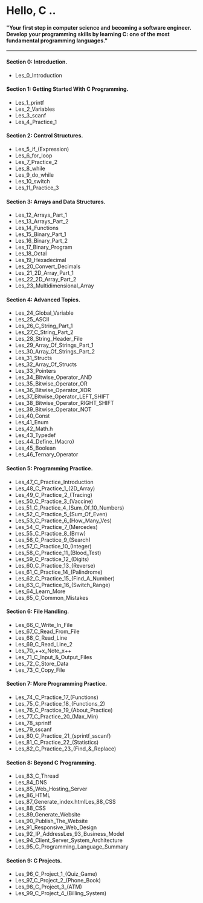 # Hello, C ..

#### "Your first step in computer science and becoming a software engineer. Develop your programming skills by learning C: one of the most fundamental programming languages."

---

#### Section 0: Introduction.

* Les_0_Introduction

#### Section 1: Getting Started With C Programming.

* Les_1_printf  
* Les_2_Variables  
* Les_3_scanf  
* Les_4_Practice_1

#### Section 2: Control Structures.

* Les_5_if_(Expression)  
* Les_6_for_loop  
* Les_7_Practice_2  
* Les_8_while  
* Les_9_do_while  
* Les_10_switch  
* Les_11_Practice_3  

#### Section 3: Arrays and Data Structures.

* Les_12_Arrays_Part_1  
* Les_13_Arrays_Part_2  
* Les_14_Functions  
* Les_15_Binary_Part_1  
* Les_16_Binary_Part_2  
* Les_17_Binary_Program  
* Les_18_Octal  
* Les_19_Hexadecimal  
* Les_20_Convert_Decimals  
* Les_21_2D_Array_Part_1  
* Les_22_2D_Array_Part_2  
* Les_23_Multidimensional_Array  

#### Section 4: Advanced Topics.

* Les_24_Global_Variable  
* Les_25_ASCII  
* Les_26_C_String_Part_1  
* Les_27_C_String_Part_2  
* Les_28_String_Header_File  
* Les_29_Array_Of_Strings_Part_1  
* Les_30_Array_Of_Strings_Part_2  
* Les_31_Structs  
* Les_32_Array_Of_Structs  
* Les_33_Pointers  
* Les_34_Bitwise_Operator_AND  
* Les_35_Bitwise_Operator_OR  
* Les_36_Bitwise_Operator_XOR  
* Les_37_Bitwise_Operator_LEFT_SHIFT  
* Les_38_Bitwise_Operator_RIGHT_SHIFT  
* Les_39_Bitwise_Operator_NOT  
* Les_40_Const  
* Les_41_Enum  
* Les_42_Math.h  
* Les_43_Typedef  
* Les_44_Define_(Macro)  
* Les_45_Boolean  
* Les_46_Ternary_Operator  

#### Section 5: Programming Practice.

* Les_47_C_Practice_Introduction  
* Les_48_C_Practice_1_(2D_Array)  
* Les_49_C_Practice_2_(Tracing)  
* Les_50_C_Practice_3_(Vaccine)  
* Les_51_C_Practice_4_(Sum_Of_10_Numbers)  
* Les_52_C_Practice_5_(Sum_Of_Even)  
* Les_53_C_Practice_6_(How_Many_Ves)  
* Les_54_C_Practice_7_(Mercedes)  
* Les_55_C_Practice_8_(Bmw)  
* Les_56_C_Practice_9_(Search)  
* Les_57_C_Practice_10_(Integer)  
* Les_58_C_Practice_11_(Blood_Test)  
* Les_59_C_Practice_12_(Digits)  
* Les_60_C_Practice_13_(Reverse)  
* Les_61_C_Practice_14_(Palindrome)  
* Les_62_C_Practice_15_(Find_A_Number)  
* Les_63_C_Practice_16_(Switch_Range)  
* Les_64_Learn_More  
* Les_65_C_Common_Mistakes  

#### Section 6: File Handling.

* Les_66_C_Write_In_File  
* Les_67_C_Read_From_File  
* Les_68_C_Read_Line  
* Les_69_C_Read_Line_2  
* Les_70_++x_Note_x++  
* Les_71_C_Input_&_Output_Files  
* Les_72_C_Store_Data  
* Les_73_C_Copy_File  

#### Section 7: More Programming Practice.

* Les_74_C_Practice_17_(Functions)  
* Les_75_C_Practice_18_(Functions_2)  
* Les_76_C_Practice_19_(About_Practice)  
* Les_77_C_Practice_20_(Max_Min)  
* Les_78_sprintf  
* Les_79_sscanf  
* Les_80_C_Practice_21_(sprintf_sscanf)  
* Les_81_C_Practice_22_(Statistics)  
* Les_82_C_Practice_23_(Find_&_Replace)  

#### Section 8: Beyond C Programming.

* Les_83_C_Thread  
* Les_84_DNS  
* Les_85_Web_Hosting_Server  
* Les_86_HTML  
* Les_87_Generate_index.htmlLes_88_CSS  
* Les_88_CSS  
* Les_89_Generate_Website  
* Les_90_Publish_The_Website  
* Les_91_Responsive_Web_Design  
* Les_92_IP_AddressLes_93_Business_Model  
* Les_94_Client_Server_System_Architecture  
* Les_95_C_Programming_Language_Summary  

#### Section 9: C Projects.

* Les_96_C_Project_1_(Quiz_Game)  
* Les_97_C_Project_2_(Phone_Book)  
* Les_98_C_Project_3_(ATM)  
* Les_99_C_Project_4_(Billing_System)  